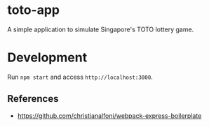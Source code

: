 # toto-app
A simple application to simulate Singapore's TOTO lottery game.

# Development
Run `npm start` and access `http://localhost:3000`.

## References
* https://github.com/christianalfoni/webpack-express-boilerplate
